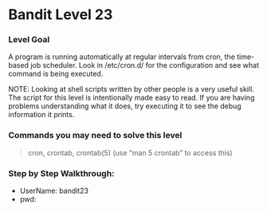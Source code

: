 # Bandit Level 23

### Level Goal
A program is running automatically at regular intervals from cron, the time-based job scheduler. Look in /etc/cron.d/ for the configuration and see what command is being executed.

NOTE: Looking at shell scripts written by other people is a very useful skill. The script for this level is intentionally made easy to read. If you are having problems understanding what it does, try executing it to see the debug information it prints.

### Commands you may need to solve this level
> cron, crontab, crontab(5) (use “man 5 crontab” to access this)

### Step by Step Walkthrough:



* UserName: bandit23
* pwd: 